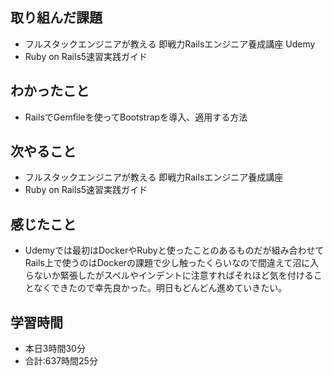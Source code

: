 ## 取り組んだ課題
- フルスタックエンジニアが教える 即戦力Railsエンジニア養成講座 Udemy
- Ruby on Rails5速習実践ガイド
## わかったこと
- RailsでGemfileを使ってBootstrapを導入、適用する方法
## 次やること
- フルスタックエンジニアが教える 即戦力Railsエンジニア養成講座
- Ruby on Rails5速習実践ガイド
## 感じたこと
- Udemyでは最初はDockerやRubyと使ったことのあるものだが組み合わせてRails上で使うのはDockerの課題で少し触ったくらいなので間違えて沼に入らないか緊張したがスペルやインデントに注意すればそれほど気を付けることなくできたので幸先良かった。明日もどんどん進めていきたい。
## 学習時間
- 本日3時間30分<br>
- 合計:637時間25分
